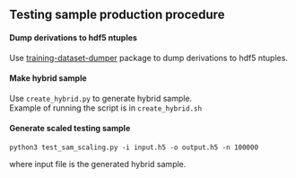 ##  Testing sample production procedure
#### Dump derivations to hdf5 ntuples
Use [training-dataset-dumper](https://gitlab.cern.ch/atlas-flavor-tagging-tools/training-dataset-dumper/-/tree/master) package to dump derivations to hdf5 ntuples.  

#### Make hybrid sample
Use `create_hybrid.py` to generate hybrid sample.  
Example of running the script is in `create_hybrid.sh`  

#### Generate scaled testing sample
```
python3 test_sam_scaling.py -i input.h5 -o output.h5 -n 100000
```
where input file is the generated hybrid sample.  
